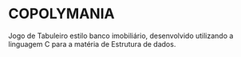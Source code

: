 # COPOLYMANIA
Jogo de Tabuleiro estilo banco imobiliário, desenvolvido utilizando a linguagem C para a matéria de Estrutura de dados.
